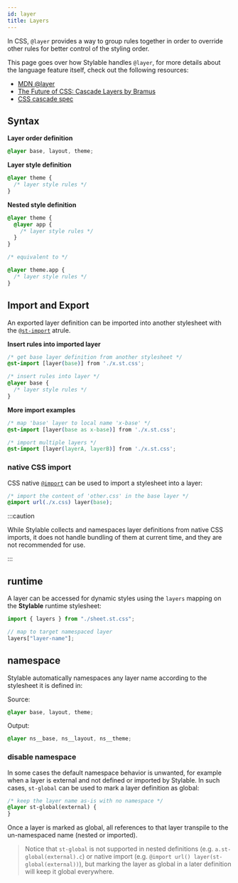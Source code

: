 ```yaml
---
id: layer
title: Layers
---
```


In CSS, `@layer` provides a way to group rules together in order to override other rules for better control of the styling order.

This page goes over how Stylable handles `@layer`, for more details about the language feature itself, check out the following resources:

- [MDN @layer](https://developer.mozilla.org/en-US/docs/Web/CSS/@layer)
- [The Future of CSS: Cascade Layers by Bramus](https://www.bram.us/2021/09/15/the-future-of-css-cascade-layers-css-at-layer/)
- [CSS cascade spec](https://drafts.csswg.org/css-cascade-5/#layering)

## Syntax

**Layer order definition**

```css
@layer base, layout, theme;
```

**Layer style definition**

```css
@layer theme {
  /* layer style rules */
}
```

**Nested style definition**

```css
@layer theme {
  @layer app {
    /* layer style rules */
  }
}

/* equivalent to */

@layer theme.app {
  /* layer style rules */
}
```

## Import and Export

An exported layer definition can be imported into another stylesheet with the [`@st-import`](./imports.md) atrule.

**Insert rules into imported layer**

```css
/* get base layer definition from another stylesheet */
@st-import [layer(base)] from './x.st.css';

/* insert rules into layer */
@layer base {
  /* layer style rules */
}
```

**More import examples**

```css
/* map 'base' layer to local name 'x-base' */
@st-import [layer(base as x-base)] from './x.st.css';

/* import multiple layers */
@st-import [layer(layerA, layerB)] from './x.st.css';
```

### native CSS import

CSS native [`@import`](https://developer.mozilla.org/en-US/docs/Web/CSS/@import) can be used to import a stylesheet into a layer:

```css
/* import the content of 'other.css' in the base layer */
@import url(./x.css) layer(base);
```

:::caution

While Stylable collects and namespaces layer definitions from native CSS imports, it does not handle bundling of them at current time, and they are not recommended for use.

:::

## runtime

A layer can be accessed for dynamic styles using the `layers` mapping on the **Stylable** runtime stylesheet:

```js
import { layers } from "./sheet.st.css";

// map to target namespaced layer
layers["layer-name"];
```

## namespace

Stylable automatically namespaces any layer name according to the stylesheet it is defined in:

Source:

```css
@layer base, layout, theme;
```

Output:

```css
@layer ns__base, ns__layout, ns__theme;
```

### disable namespace

In some cases the default namespace behavior is unwanted, for example when a layer is external and not defined or imported by Stylable. In such cases, `st-global` can be used to mark a layer definition as global:

```css
/* keep the layer name as-is with no namespace */
@layer st-global(external) {
}
```

Once a layer is marked as global, all references to that layer transpile to the un-namespaced name (nested or imported).

> Notice that `st-global` is not supported in nested definitions (e.g. `a.st-global(external).c`) or native import (e.g. `@import url() layer(st-global(external))`), but marking the layer as global in a later definition will keep it global everywhere.
